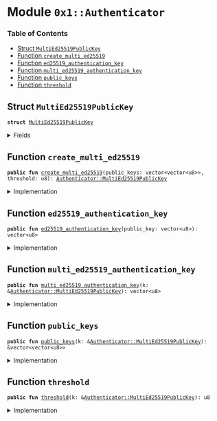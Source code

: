 
<a name="0x1_Authenticator"></a>

# Module `0x1::Authenticator`

### Table of Contents

-  [Struct `MultiEd25519PublicKey`](#0x1_Authenticator_MultiEd25519PublicKey)
-  [Function `create_multi_ed25519`](#0x1_Authenticator_create_multi_ed25519)
-  [Function `ed25519_authentication_key`](#0x1_Authenticator_ed25519_authentication_key)
-  [Function `multi_ed25519_authentication_key`](#0x1_Authenticator_multi_ed25519_authentication_key)
-  [Function `public_keys`](#0x1_Authenticator_public_keys)
-  [Function `threshold`](#0x1_Authenticator_threshold)



<a name="0x1_Authenticator_MultiEd25519PublicKey"></a>

## Struct `MultiEd25519PublicKey`



<pre><code><b>struct</b> <a href="#0x1_Authenticator_MultiEd25519PublicKey">MultiEd25519PublicKey</a>
</code></pre>



<details>
<summary>Fields</summary>


<dl>
<dt>

<code>public_keys: vector&lt;vector&lt;u8&gt;&gt;</code>
</dt>
<dd>

</dd>
<dt>

<code>threshold: u8</code>
</dt>
<dd>

</dd>
</dl>


</details>

<a name="0x1_Authenticator_create_multi_ed25519"></a>

## Function `create_multi_ed25519`



<pre><code><b>public</b> <b>fun</b> <a href="#0x1_Authenticator_create_multi_ed25519">create_multi_ed25519</a>(public_keys: vector&lt;vector&lt;u8&gt;&gt;, threshold: u8): <a href="#0x1_Authenticator_MultiEd25519PublicKey">Authenticator::MultiEd25519PublicKey</a>
</code></pre>



<details>
<summary>Implementation</summary>


<pre><code><b>public</b> <b>fun</b> <a href="#0x1_Authenticator_create_multi_ed25519">create_multi_ed25519</a>(
    public_keys: vector&lt;vector&lt;u8&gt;&gt;,
    threshold: u8
): <a href="#0x1_Authenticator_MultiEd25519PublicKey">MultiEd25519PublicKey</a> {
    // check theshold requirements
    <b>let</b> len = <a href="Vector.md#0x1_Vector_length">Vector::length</a>(&public_keys);
    <b>assert</b>(threshold != 0, EZERO_THRESHOLD);
    <b>assert</b>((threshold <b>as</b> u64) &lt;= len, ENOT_ENOUGH_KEYS_FOR_THRESHOLD);
    // TODO: add constant MULTI_ED25519_MAX_KEYS
    // the multied25519 signature scheme allows at most 32 keys
    <b>assert</b>(len &lt;= 32, ENUM_KEYS_ABOVE_MAX_THRESHOLD);

    <a href="#0x1_Authenticator_MultiEd25519PublicKey">MultiEd25519PublicKey</a> { public_keys, threshold }
}
</code></pre>



</details>

<a name="0x1_Authenticator_ed25519_authentication_key"></a>

## Function `ed25519_authentication_key`



<pre><code><b>public</b> <b>fun</b> <a href="#0x1_Authenticator_ed25519_authentication_key">ed25519_authentication_key</a>(public_key: vector&lt;u8&gt;): vector&lt;u8&gt;
</code></pre>



<details>
<summary>Implementation</summary>


<pre><code><b>public</b> <b>fun</b> <a href="#0x1_Authenticator_ed25519_authentication_key">ed25519_authentication_key</a>(public_key: vector&lt;u8&gt;): vector&lt;u8&gt; {
    // TODO: add constant ED25519_SCHEME_ID = 0u8
    <a href="Vector.md#0x1_Vector_push_back">Vector::push_back</a>(&<b>mut</b> public_key, 0u8);
    <a href="Hash.md#0x1_Hash_sha3_256">Hash::sha3_256</a>(public_key)
}
</code></pre>



</details>

<a name="0x1_Authenticator_multi_ed25519_authentication_key"></a>

## Function `multi_ed25519_authentication_key`



<pre><code><b>public</b> <b>fun</b> <a href="#0x1_Authenticator_multi_ed25519_authentication_key">multi_ed25519_authentication_key</a>(k: &<a href="#0x1_Authenticator_MultiEd25519PublicKey">Authenticator::MultiEd25519PublicKey</a>): vector&lt;u8&gt;
</code></pre>



<details>
<summary>Implementation</summary>


<pre><code><b>public</b> <b>fun</b> <a href="#0x1_Authenticator_multi_ed25519_authentication_key">multi_ed25519_authentication_key</a>(k: &<a href="#0x1_Authenticator_MultiEd25519PublicKey">MultiEd25519PublicKey</a>): vector&lt;u8&gt; {
    <b>let</b> public_keys = &k.public_keys;
    <b>let</b> len = <a href="Vector.md#0x1_Vector_length">Vector::length</a>(public_keys);
    <b>let</b> authentication_key_preimage = <a href="Vector.md#0x1_Vector_empty">Vector::empty</a>();
    <b>let</b> i = 0;
    <b>while</b> (i &lt; len) {
        <b>let</b> public_key = *<a href="Vector.md#0x1_Vector_borrow">Vector::borrow</a>(public_keys, i);
        <a href="Vector.md#0x1_Vector_append">Vector::append</a>(
            &<b>mut</b> authentication_key_preimage,
            public_key
        );
        i = i + 1;
    };
    <a href="Vector.md#0x1_Vector_append">Vector::append</a>(&<b>mut</b> authentication_key_preimage, <a href="LCS.md#0x1_LCS_to_bytes">LCS::to_bytes</a>(&k.threshold));
    // TODO: add constant MULTI_ED25519_SCHEME_ID = 1u8
    <a href="Vector.md#0x1_Vector_push_back">Vector::push_back</a>(&<b>mut</b> authentication_key_preimage, 1u8);
    <a href="Hash.md#0x1_Hash_sha3_256">Hash::sha3_256</a>(authentication_key_preimage)
}
</code></pre>



</details>

<a name="0x1_Authenticator_public_keys"></a>

## Function `public_keys`



<pre><code><b>public</b> <b>fun</b> <a href="#0x1_Authenticator_public_keys">public_keys</a>(k: &<a href="#0x1_Authenticator_MultiEd25519PublicKey">Authenticator::MultiEd25519PublicKey</a>): &vector&lt;vector&lt;u8&gt;&gt;
</code></pre>



<details>
<summary>Implementation</summary>


<pre><code><b>public</b> <b>fun</b> <a href="#0x1_Authenticator_public_keys">public_keys</a>(k: &<a href="#0x1_Authenticator_MultiEd25519PublicKey">MultiEd25519PublicKey</a>): &vector&lt;vector&lt;u8&gt;&gt; {
    &k.public_keys
}
</code></pre>



</details>

<a name="0x1_Authenticator_threshold"></a>

## Function `threshold`



<pre><code><b>public</b> <b>fun</b> <a href="#0x1_Authenticator_threshold">threshold</a>(k: &<a href="#0x1_Authenticator_MultiEd25519PublicKey">Authenticator::MultiEd25519PublicKey</a>): u8
</code></pre>



<details>
<summary>Implementation</summary>


<pre><code><b>public</b> <b>fun</b> <a href="#0x1_Authenticator_threshold">threshold</a>(k: &<a href="#0x1_Authenticator_MultiEd25519PublicKey">MultiEd25519PublicKey</a>): u8 {
    *&k.threshold
}
</code></pre>



</details>
